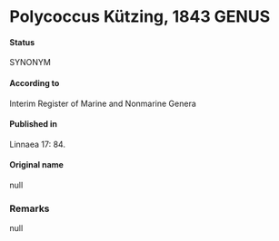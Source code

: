 Polycoccus Kützing, 1843 GENUS
=======

#### Status
SYNONYM

#### According to
Interim Register of Marine and Nonmarine Genera

#### Published in
Linnaea 17: 84.

#### Original name
null

### Remarks
null